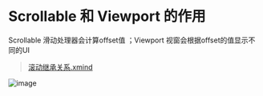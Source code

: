 

# Scrollable 和  Viewport 的作用
Scrollable 滑动处理器会计算offset值 ；Viewport 视窗会根据offset的值显示不同的UI

> [ 滚动继承关系.xmind ](https://github.com/shaoting0730/Flutter_learn_demo/blob/master/%E6%BB%9A%E5%8A%A8%E7%BB%A7%E6%89%BF%E5%85%B3%E7%B3%BB.xmind)   <br/>

![image](https://github.com/shaoting0730/Flutter_learn_demo/blob/master/%E5%85%B6%E4%BB%96/%E6%A1%88%E4%BE%8B/custom_listview/result.jpg) <br/>
